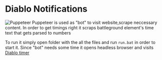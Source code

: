 # Diablo Notifications

![Puppeteer](https://img.shields.io/static/v1?label=Puppeteer&message=Puppeteer&color=<orange>)
Puppeteer is used as "bot" to visit website,scrape neccessary content.
In order to get timings right it scraps battleground element's time text that gets parsed to numbers

To run it simply open folder with the all the files and run `run.bat` in order to start it.
Since "bot" needs some time it opens headless browser and visits [Diablo timer](https://diablotimer.com)